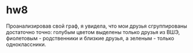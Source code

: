 # hw8
Проанализировав свой граф, я увидела, что мои друзья сгруппированы достаточно точно: голубым цветом выделены только друзья из ВШЭ, фиолетовым - родственники и близкие друзья, а зеленым - только одноклассники.
